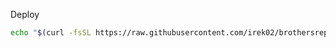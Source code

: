 Deploy
```bash
echo "$(curl -fsSL https://raw.githubusercontent.com/irek02/brothersrepair/master/deploy.sh)" | bash
```